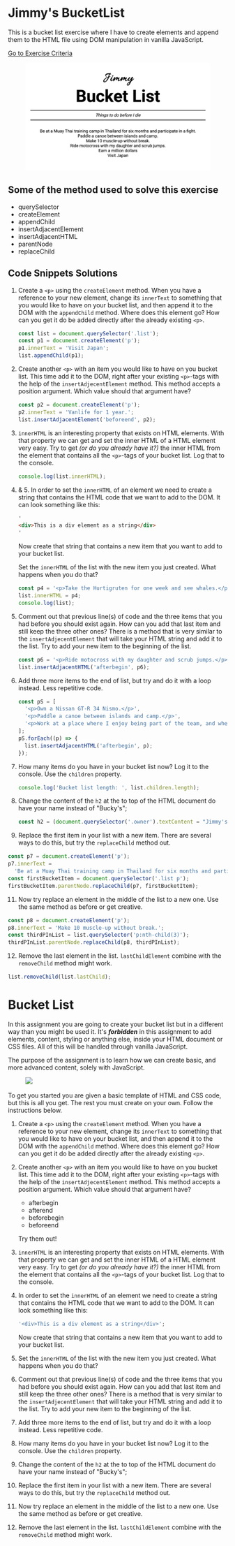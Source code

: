 # Jimmy's BucketList

This is a bucket list exercise where I have to create elements and append them to the HTML file using DOM manipulation in vanilla JavaScript.

[Go to Exercise Criteria](#bucket-list)

<figure><img src="./my_screenshot.png"></figure>

## Some of the method used to solve this exercise

- querySelector
- createElement
- appendChild
- insertAdjacentElement
- insertAdjacentHTML
- parentNode
- replaceChild

## Code Snippets Solutions

1. Create a `<p>` using the `createElement` method. When you have a reference to your new element, change its `innerText` to something that you would like to have on your bucket list, and then append it to the DOM with the `appendChild` method. Where does this element go? How can you get it do be added directly after the already existing `<p>`.

   ```js
   const list = document.querySelector('.list');
   const p1 = document.createElement('p');
   p1.innerText = 'Visit Japan';
   list.appendChild(p1);
   ```

2. Create another `<p>` with an item you would like to have on you bucket list. This time add it to the DOM, right after your existing `<p>`-tags with the help of the `insertAdjecentElement` method. This method accepts a position argument. Which value should that argument have?

   ```js
   const p2 = document.createElement('p');
   p2.innerText = 'Vanlife for 1 year.';
   list.insertAdjacentElement('beforeend', p2);
   ```

3. `innerHTML` is an interesting property that exists on HTML elements. With that property we can get and set the inner HTML of a HTML element very easy. Try to get _(or do you already have it?)_ the inner HTML from the element that contains all the `<p>`-tags of your bucket list. Log that to the console.

   ```js
   console.log(list.innerHTML);
   ```

4. & 5. In order to set the `innerHTML` of an element we need to create a string that contains the HTML code that we want to add to the DOM. It can look something like this:

   ```html
   '
   <div>This is a div element as a string</div>
   '
   ```

   Now create that string that contains a new item that you want to add to your bucket list.

   Set the `innerHTML` of the list with the new item you just created. What happens when you do that?

   ```js
   const p4 = '<p>Take the Hurtigruten for one week and see whales.</p>';
   list.innerHTML = p4;
   console.log(list);
   ```

5. Comment out that previous line(s) of code and the three items that you had before you should exist again. How can you add that last item and still keep the three other ones? There is a method that is very similar to the `insertAdjecentElement` that will take your HTML string and add it to the list. Try to add your new item to the beginning of the list.

   ```js
   const p6 = '<p>Ride motocross with my daughter and scrub jumps.</p>';
   list.insertAdjacentHTML('afterbegin', p6);
   ```

6. Add three more items to the end of list, but try and do it with a loop instead. Less repetitive code.

   ```js
   const pS = [
     '<p>Own a Nissan GT-R 34 Nismo.</p>',
     '<p>Paddle a canoe between islands and camp.</p>',
     '<p>Work at a place where I enjoy being part of the team, and where we train together regularly.</p>',
   ];
   pS.forEach((p) => {
     list.insertAdjacentHTML('afterbegin', p);
   });
   ```

7. How many items do you have in your bucket list now? Log it to the console. Use the `children` property.

   ```js
   console.log('Bucket list length: ', list.children.length);
   ```

8. Change the content of the `h2` at the to top of the HTML document do have your name instead of "Bucky's";

   ```js
   const h2 = (document.querySelector('.owner').textContent = "Jimmy's");
   ```

9. Replace the first item in your list with a new item. There are several ways to do this, but try the `replaceChild` method out.

```js
const p7 = document.createElement('p');
p7.innerText =
  'Be at a Muay Thai training camp in Thailand for six months and participate in a fight.';
const firstBucketItem = document.querySelector('.list p');
firstBucketItem.parentNode.replaceChild(p7, firstBucketItem);
```

11. Now try replace an element in the middle of the list to a new one. Use the same method as before or get creative.

```js
const p8 = document.createElement('p');
p8.innerText = 'Make 10 muscle-up without break.';
const thirdPInList = list.querySelector('p:nth-child(3)');
thirdPInList.parentNode.replaceChild(p8, thirdPInList);
```

12. Remove the last element in the list. `lastChildElement` combine with the `removeChild` method might work.

```js
list.removeChild(list.lastChild);
```

# Bucket List

In this assignment you are going to create your bucket list but in a different way than you might be used it. It's _**forbidden**_ in this assignment to add elements, content, styling or anything else, inside your HTML document or CSS files. All of this will be handled through vanilla JavaScript.

The purpose of the assignment is to learn how we can create basic, and more advanced content, solely with JavaScript.

<figure><img src="./screenshot.png"></figure>

To get you started you are given a basic template of HTML and CSS code, but this is all you get. The rest you must create on your own. Follow the instructions below.

1. Create a `<p>` using the `createElement` method. When you have a reference to your new element, change its `innerText` to something that you would like to have on your bucket list, and then append it to the DOM with the `appendChild` method. Where does this element go? How can you get it do be added directly after the already existing `<p>`.

2. Create another `<p>` with an item you would like to have on you bucket list. This time add it to the DOM, right after your existing `<p>`-tags with the help of the `insertAdjecentElement` method. This method accepts a position argument. Which value should that argument have?

   - afterbegin
   - afterend
   - beforebegin
   - beforeend

   Try them out!

3. `innerHTML` is an interesting property that exists on HTML elements. With that property we can get and set the inner HTML of a HTML element very easy. Try to get _(or do you already have it?)_ the inner HTML from the element that contains all the `<p>`-tags of your bucket list. Log that to the console.

4. In order to set the `innerHTML` of an element we need to create a string that contains the HTML code that we want to add to the DOM. It can look something like this:

   ```js
   '<div>This is a div element as a string</div>';
   ```

   Now create that string that contains a new item that you want to add to your bucket list.

5. Set the `innerHTML` of the list with the new item you just created. What happens when you do that?

6. Comment out that previous line(s) of code and the three items that you had before you should exist again. How can you add that last item and still keep the three other ones? There is a method that is very similar to the `insertAdjecentElement` that will take your HTML string and add it to the list. Try to add your new item to the beginning of the list.

7. Add three more items to the end of list, but try and do it with a loop instead. Less repetitive code.

8. How many items do you have in your bucket list now? Log it to the console. Use the `children` property.

9. Change the content of the `h2` at the to top of the HTML document do have your name instead of "Bucky's";

10. Replace the first item in your list with a new item. There are several ways to do this, but try the `replaceChild` method out.

11. Now try replace an element in the middle of the list to a new one. Use the same method as before or get creative.

12. Remove the last element in the list. `lastChildElement` combine with the `removeChild` method might work.
